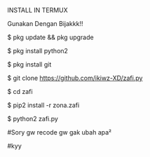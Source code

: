 INSTALL IN TERMUX

Gunakan Dengan Bijakkk!!

$ pkg update && pkg upgrade 

$ pkg install python2 

$ pkg install git 

$ git clone https://github.com/ikiwz-XD/zafi.py

$ cd zafi 

$ pip2 install -r zona.zafi 

$ python2 zafi.py 









#Sory gw recode gw gak ubah apa²

#kyy

